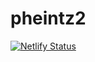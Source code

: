 # pheintz2
[![Netlify Status](https://api.netlify.com/api/v1/badges/f47e0bfb-8de2-401a-8f19-d3a11e1afb38/deploy-status)](https://app.netlify.com/sites/zealous-banach-eb419c/deploys)
